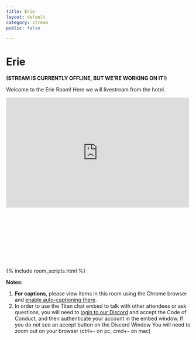 ```yaml
---
title: Erie
layout: default
category: stream
public: false

---
```

# Erie

**(STREAM IS CURRENTLY OFFLINE, BUT WE'RE WORKING ON IT!)**

Welcome to the Erie Room! Here we will livestream from the hotel.

<iframe
src="https://vimeo.com/event/1781978/embed" height="300" width="500" frameborder="0" scrolling="no" allowfullscreen="true" class="convention-video"> </iframe>

<iframe frameborder="0" class="convention-chat">
</iframe>

<script src="https://unpkg.com/dayjs@1.8.21/dayjs.min.js"></script>
<script>
const channel = "929417497621463120";
</script>
{% include room_scripts.html %}

**Notes:**

1. **For captions**, please view items in this room using the Chrome browser and [enable auto-captioning there](https://support.google.com/chrome/answer/10538231?hl=en).
2. In order to use the Titan chat embed to talk with other attendees or ask questions, you will need to [login to our Discord]() and accept the Code of Conduct, and then authenticate your account in the embed window. If you do not see an accept button on the Discord Window You will need to zoom out on your browser (ctrl+- on pc, cmd+- on mac)
